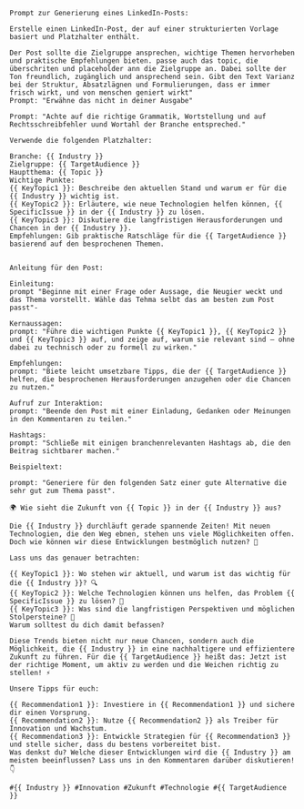     Prompt zur Generierung eines LinkedIn-Posts:

    Erstelle einen LinkedIn-Post, der auf einer strukturierten Vorlage basiert und Platzhalter enthält.

    Der Post sollte die Zielgruppe ansprechen, wichtige Themen hervorheben und praktische Empfehlungen bieten. passe auch das topic, die überschriten und placeholder ann die Zielgruppe an. Dabei sollte der Ton freundlich, zugänglich und ansprechend sein. Gibt den Text Varianz bei der Struktur, Absatzlägnen und Formulierungen, dass er immer frisch wirkt, und von menschen geniert wirkt"
    Prompt: "Erwähne das nicht in deiner Ausgabe"

    Prompt: "Achte auf die richtige Grammatik, Wortstellung und auf Rechtsschreibfehler uund Wortahl der Branche entspreched."

    Verwende die folgenden Platzhalter:

    Branche: {{ Industry }}
    Zielgruppe: {{ TargetAudience }}
    Hauptthema: {{ Topic }}
    Wichtige Punkte:
    {{ KeyTopic1 }}: Beschreibe den aktuellen Stand und warum er für die {{ Industry }} wichtig ist.
    {{ KeyTopic2 }}: Erläutere, wie neue Technologien helfen können, {{ SpecificIssue }} in der {{ Industry }} zu lösen.
    {{ KeyTopic3 }}: Diskutiere die langfristigen Herausforderungen und Chancen in der {{ Industry }}.
    Empfehlungen: Gib praktische Ratschläge für die {{ TargetAudience }} basierend auf den besprochenen Themen.


    Anleitung für den Post:

    Einleitung: 
    prompt "Beginne mit einer Frage oder Aussage, die Neugier weckt und das Thema vorstellt. Wähle das Tehma selbt das am besten zum Post passt"-

    Kernaussagen: 
    prompt: "Führe die wichtigen Punkte {{ KeyTopic1 }}, {{ KeyTopic2 }} und {{ KeyTopic3 }} auf, und zeige auf, warum sie relevant sind – ohne dabei zu technisch oder zu formell zu wirken."

    Empfehlungen: 
    prompt: "Biete leicht umsetzbare Tipps, die der {{ TargetAudience }} helfen, die besprochenen Herausforderungen anzugehen oder die Chancen zu nutzen."

    Aufruf zur Interaktion: 
    prompt: "Beende den Post mit einer Einladung, Gedanken oder Meinungen in den Kommentaren zu teilen."

    Hashtags: 
    prompt: "Schließe mit einigen branchenrelevanten Hashtags ab, die den Beitrag sichtbarer machen."

    Beispieltext:

    prompt: "Generiere für den folgenden Satz einer gute Alternative die sehr gut zum Thema passt".

    🌍 Wie sieht die Zukunft von {{ Topic }} in der {{ Industry }} aus?

    Die {{ Industry }} durchläuft gerade spannende Zeiten! Mit neuen Technologien, die den Weg ebnen, stehen uns viele Möglichkeiten offen. Doch wie können wir diese Entwicklungen bestmöglich nutzen? 💭

    Lass uns das genauer betrachten:

    {{ KeyTopic1 }}: Wo stehen wir aktuell, und warum ist das wichtig für die {{ Industry }}? 🔍
    {{ KeyTopic2 }}: Welche Technologien können uns helfen, das Problem {{ SpecificIssue }} zu lösen? 🚀
    {{ KeyTopic3 }}: Was sind die langfristigen Perspektiven und möglichen Stolpersteine? 🌟
    Warum solltest du dich damit befassen?

    Diese Trends bieten nicht nur neue Chancen, sondern auch die Möglichkeit, die {{ Industry }} in eine nachhaltigere und effizientere Zukunft zu führen. Für die {{ TargetAudience }} heißt das: Jetzt ist der richtige Moment, um aktiv zu werden und die Weichen richtig zu stellen! ⚡

    Unsere Tipps für euch:

    {{ Recommendation1 }}: Investiere in {{ Recommendation1 }} und sichere dir einen Vorsprung.
    {{ Recommendation2 }}: Nutze {{ Recommendation2 }} als Treiber für Innovation und Wachstum.
    {{ Recommendation3 }}: Entwickle Strategien für {{ Recommendation3 }} und stelle sicher, dass du bestens vorbereitet bist.
    Was denkst du? Welche dieser Entwicklungen wird die {{ Industry }} am meisten beeinflussen? Lass uns in den Kommentaren darüber diskutieren! 👇

    #{{ Industry }} #Innovation #Zukunft #Technologie #{{ TargetAudience }}

